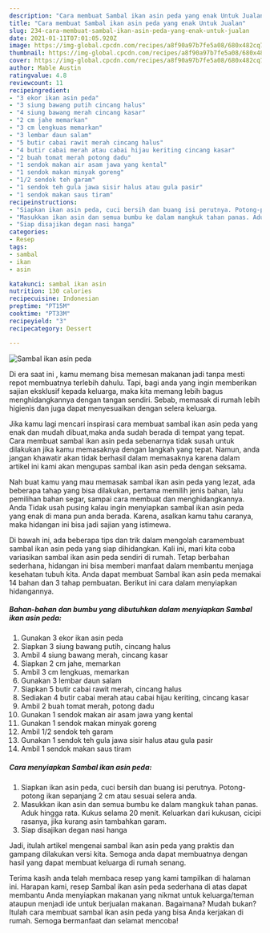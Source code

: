 ```yaml
---
description: "Cara membuat Sambal ikan asin peda yang enak Untuk Jualan"
title: "Cara membuat Sambal ikan asin peda yang enak Untuk Jualan"
slug: 234-cara-membuat-sambal-ikan-asin-peda-yang-enak-untuk-jualan
date: 2021-01-11T07:01:05.920Z
image: https://img-global.cpcdn.com/recipes/a8f90a97b7fe5a08/680x482cq70/sambal-ikan-asin-peda-foto-resep-utama.jpg
thumbnail: https://img-global.cpcdn.com/recipes/a8f90a97b7fe5a08/680x482cq70/sambal-ikan-asin-peda-foto-resep-utama.jpg
cover: https://img-global.cpcdn.com/recipes/a8f90a97b7fe5a08/680x482cq70/sambal-ikan-asin-peda-foto-resep-utama.jpg
author: Mable Austin
ratingvalue: 4.8
reviewcount: 11
recipeingredient:
- "3 ekor ikan asin peda"
- "3 siung bawang putih cincang halus"
- "4 siung bawang merah cincang kasar"
- "2 cm jahe memarkan"
- "3 cm lengkuas memarkan"
- "3 lembar daun salam"
- "5 butir cabai rawit merah cincang halus"
- "4 butir cabai merah atau cabai hijau keriting cincang kasar"
- "2 buah tomat merah potong dadu"
- "1 sendok makan air asam jawa yang kental"
- "1 sendok makan minyak goreng"
- "1/2 sendok teh garam"
- "1 sendok teh gula jawa sisir halus atau gula pasir"
- "1 sendok makan saus tiram"
recipeinstructions:
- "Siapkan ikan asin peda, cuci bersih dan buang isi perutnya. Potong-potong ikan sepanjang 2 cm atau sesuai selera anda."
- "Masukkan ikan asin dan semua bumbu ke dalam mangkuk tahan panas. Aduk hingga rata. Kukus selama 20 menit. Keluarkan dari kukusan, cicipi rasanya, jika kurang asin tambahkan garam."
- "Siap disajikan degan nasi hanga"
categories:
- Resep
tags:
- sambal
- ikan
- asin

katakunci: sambal ikan asin 
nutrition: 130 calories
recipecuisine: Indonesian
preptime: "PT15M"
cooktime: "PT33M"
recipeyield: "3"
recipecategory: Dessert

---
```



![Sambal ikan asin peda](https://img-global.cpcdn.com/recipes/a8f90a97b7fe5a08/680x482cq70/sambal-ikan-asin-peda-foto-resep-utama.jpg)

Di era  saat ini , kamu memang bisa memesan makanan jadi tanpa mesti repot membuatnya terlebih dahulu. Tapi, bagi anda yang ingin memberikan sajian eksklusif kepada keluarga, maka kita memang lebih bagus menghidangkannya dengan tangan sendiri. Sebab, memasak di rumah lebih higienis dan juga dapat menyesuaikan dengan selera keluarga.

Jika kamu lagi mencari inspirasi cara membuat sambal ikan asin peda yang enak dan mudah dibuat,maka anda sudah berada di tempat yang tepat. Cara membuat sambal ikan asin peda  sebenarnya tidak susah untuk dilakukan jika kamu memasaknya dengan langkah yang tepat. Namun, anda jangan khawatir akan tidak berhasil dalam memasaknya 
karena dalam artikel ini kami akan mengupas sambal ikan asin peda dengan seksama.  



Nah buat kamu yang mau memasak sambal ikan asin peda yang lezat, ada beberapa tahap yang bisa dilakukan, pertama memilih jenis bahan, lalu pemilihan bahan segar, sampai cara membuat dan menghidangkannya. Anda Tidak usah pusing kalau ingin menyiapkan sambal ikan asin peda yang enak di mana pun anda berada. Karena, asalkan kamu  tahu caranya, maka hidangan ini bisa jadi sajian yang istimewa.

Di bawah ini, ada beberapa tips dan trik dalam mengolah caramembuat sambal ikan asin peda yang siap dihidangkan. Kali ini, mari kita coba variasikan sambal ikan asin peda sendiri di rumah. Tetap berbahan sederhana, hidangan ini bisa memberi manfaat dalam membantu menjaga kesehatan tubuh kita. Anda dapat membuat Sambal ikan asin peda memakai 14 bahan dan 3 tahap pembuatan. Berikut ini cara dalam menyiapkan hidangannya.

<!--inarticleads1-->

##### Bahan-bahan dan bumbu yang dibutuhkan dalam menyiapkan Sambal ikan asin peda:

1. Gunakan 3 ekor ikan asin peda
1. Siapkan 3 siung bawang putih, cincang halus
1. Ambil 4 siung bawang merah, cincang kasar
1. Siapkan 2 cm jahe, memarkan
1. Ambil 3 cm lengkuas, memarkan
1. Gunakan 3 lembar daun salam
1. Siapkan 5 butir cabai rawit merah, cincang halus
1. Sediakan 4 butir cabai merah atau cabai hijau keriting, cincang kasar
1. Ambil 2 buah tomat merah, potong dadu
1. Gunakan 1 sendok makan air asam jawa yang kental
1. Gunakan 1 sendok makan minyak goreng
1. Ambil 1/2 sendok teh garam
1. Gunakan 1 sendok teh gula jawa sisir halus atau gula pasir
1. Ambil 1 sendok makan saus tiram




<!--inarticleads2-->

##### Cara menyiapkan Sambal ikan asin peda:

1. Siapkan ikan asin peda, cuci bersih dan buang isi perutnya. Potong-potong ikan sepanjang 2 cm atau sesuai selera anda.
1. Masukkan ikan asin dan semua bumbu ke dalam mangkuk tahan panas. Aduk hingga rata. Kukus selama 20 menit. Keluarkan dari kukusan, cicipi rasanya, jika kurang asin tambahkan garam.
1. Siap disajikan degan nasi hanga




Jadi, itulah artikel mengenai  sambal ikan asin peda  yang praktis dan gampang dilakukan versi kita. Semoga anda dapat membuatnya dengan hasil yang dapat membuat keluarga di rumah senang. 

Terima kasih anda telah membaca resep yang kami tampilkan di halaman ini. Harapan kami, resep  Sambal ikan asin peda sederhana di atas dapat membantu Anda menyiapkan makanan yang nikmat untuk keluarga/teman ataupun menjadi ide untuk berjualan makanan. Bagaimana? Mudah bukan? Itulah cara membuat sambal ikan asin peda yang bisa Anda kerjakan di rumah. Semoga bermanfaat dan selamat mencoba!

